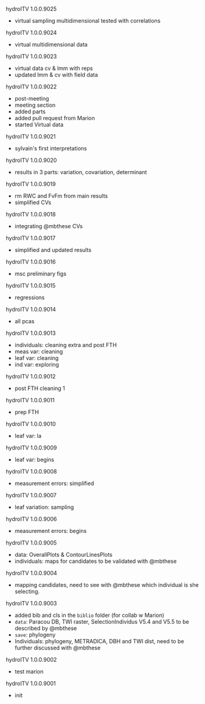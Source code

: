 hydroITV 1.0.0.9025
* virtual sampling multidimensional tested with correlations

hydroITV 1.0.0.9024
* virtual multidimensional data

hydroITV 1.0.0.9023
* virtual data cv & lmm with reps
* updated lmm & cv with field data

hydroITV 1.0.0.9022
* post-meeting
* meeting section
* added parts
* added pull request from Marion
* started Virtual data

hydroITV 1.0.0.9021
* sylvain's first interpretations

hydroITV 1.0.0.9020
* results in 3 parts: variation, covariation, determinant

hydroITV 1.0.0.9019
* rm RWC and FvFm from main results
* simplified CVs

hydroITV 1.0.0.9018
* integrating @mbthese CVs

hydroITV 1.0.0.9017
* simplified and updated results

hydroITV 1.0.0.9016
* msc preliminary figs

hydroITV 1.0.0.9015
* regressions

hydroITV 1.0.0.9014
* all pcas

hydroITV 1.0.0.9013
* individuals: cleaning extra and post FTH
* meas var: cleaning
* leaf var: cleaning
* ind var: exploring

hydroITV 1.0.0.9012
* post FTH cleaning 1

hydroITV 1.0.0.9011
* prep FTH

hydroITV 1.0.0.9010
* leaf var: la

hydroITV 1.0.0.9009
* leaf var: begins

hydroITV 1.0.0.9008
* measurement errors: simplified

hydroITV 1.0.0.9007
* leaf variation: sampling

hydroITV 1.0.0.9006
* measurement errors: begins

hydroITV 1.0.0.9005
* data: OverallPlots & ContourLinesPlots
* individuals: maps for candidates to be validated with @mbthese

hydroITV 1.0.0.9004
* mapping candidates, need to see with @mbthese which individual is she selecting.

hydroITV 1.0.0.9003
* added bib and cls in the `biblio` folder (for collab w Marion)
* `data`: Paracou DB, TWI raster, SelectionIndividus V5.4 and V5.5 to be described by @mbthese
* `save`: phylogeny
* Individuals: phylogeny, METRADICA, DBH and TWI dist, need to be further discussed with @mbthese

hydroITV 1.0.0.9002
* test marion

hydroITV 1.0.0.9001 
* init

